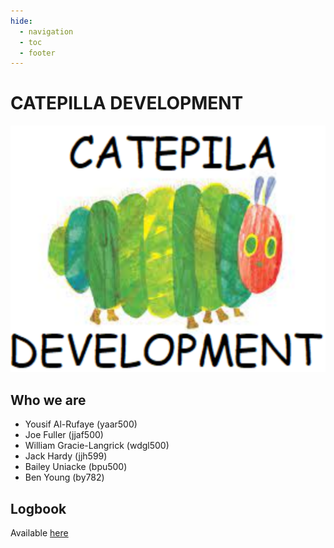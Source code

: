 ```yaml
---
hide:
  - navigation
  - toc
  - footer
---
```


# CATEPILLA DEVELOPMENT

![Image](img/CATEPILA_DEVELOPMENT.png)

## Who we are

* Yousif Al-Rufaye (yaar500)
* Joe Fuller (jjaf500)
* William Gracie-Langrick (wdgl500)
* Jack Hardy (jjh599)
* Bailey Uniacke (bpu500)
* Ben Young (by782)

## Logbook

Available [here](pdf/Logbook.pdf)
